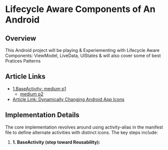 # Lifecycle Aware Components of An Android

## Overview
This Android project will be playing & Experiementing with Lifecycle Aware Components: ViewModel, LiveData, UIStates & will also cover some of best Pratices Patterns


##  Article Links
- [1.BaseActivity: medium p1 ](https://stengale.medium.com/writing-good-baseactivity-class-for-android-activity-100636c81011)
  - [medium p2](https://proandroiddev.com/baseactivity-and-basefragment-are-monsters-5cda31639938)
- [Article Link: Dynamically Changing Android App Icons](https://medium.com/p/a61f8570ab9f)

## Implementation Details

The core implementation revolves around using activity-alias in the manifest file to define alternate activities with distinct icons. The key steps include:

1. **1. BaseActivity (step toward Reusability):** 

